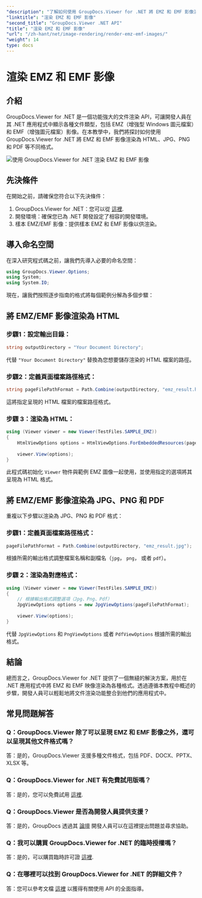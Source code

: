 ```yaml
---
"description": "了解如何使用 GroupDocs.Viewer for .NET 將 EMZ 和 EMF 影像渲染為各種格式。這是一個面向開發人員的簡單易懂的教學。"
"linktitle": "渲染 EMZ 和 EMF 影像"
"second_title": "GroupDocs.Viewer .NET API"
"title": "渲染 EMZ 和 EMF 影像"
"url": "/zh-hant/net/image-rendering/render-emz-emf-images/"
"weight": 14
type: docs
---
```

# 渲染 EMZ 和 EMF 影像

## 介紹

GroupDocs.Viewer for .NET 是一個功能強大的文件渲染 API，可讓開發人員在其 .NET 應用程式中顯示各種文件類型，包括 EMZ（增強型 Windows 圖元檔案）和 EMF（增強圖元檔案）影像。在本教學中，我們將探討如何使用 GroupDocs.Viewer for .NET 將 EMZ 和 EMF 影像渲染為 HTML、JPG、PNG 和 PDF 等不同格式。

![使用 GroupDocs.Viewer for .NET 渲染 EMZ 和 EMF 影像](/viewer/image-rendering/render-emz-and-emf-images.png)

## 先決條件

在開始之前，請確保您符合以下先決條件：

1. GroupDocs.Viewer for .NET：您可以從 [這裡](https://releases。groupdocs.com/viewer/net/).
2. 開發環境：確保您已為 .NET 開發設定了相容的開發環境。
3. 樣本 EMZ/EMF 影像：提供樣本 EMZ 和 EMF 影像以供渲染。

## 導入命名空間

在深入研究程式碼之前，讓我們先導入必要的命名空間：

```csharp
using GroupDocs.Viewer.Options;
using System;
using System.IO;
```

現在，讓我們按照逐步指南的格式將每個範例分解為多個步驟：

## 將 EMZ/EMF 影像渲染為 HTML

### 步驟1：設定輸出目錄：
```csharp
string outputDirectory = "Your Document Directory";
```
代替 `"Your Document Directory"` 替換為您想要儲存渲染的 HTML 檔案的路徑。

### 步驟2：定義頁面檔案路徑格式：
```csharp
string pageFilePathFormat = Path.Combine(outputDirectory, "emz_result.html");
```
這將指定呈現的 HTML 檔案的檔案路徑格式。

### 步驟 3：渲染為 HTML：
```csharp
using (Viewer viewer = new Viewer(TestFiles.SAMPLE_EMZ))
{
    HtmlViewOptions options = HtmlViewOptions.ForEmbeddedResources(pageFilePathFormat);
    
    viewer.View(options);
}
```
此程式碼初始化 `Viewer` 物件與範例 EMZ 圖像一起使用，並使用指定的選項將其呈現為 HTML 格式。

## 將 EMZ/EMF 影像渲染為 JPG、PNG 和 PDF

重複以下步驟以渲染為 JPG、PNG 和 PDF 格式：

### 步驟1：定義頁面檔案路徑格式：
```csharp
pageFilePathFormat = Path.Combine(outputDirectory, "emz_result.jpg");
```
根據所需的輸出格式調整檔案名稱和副檔名（`jpg`， `png`， 或者 `pdf`）。

### 步驟 2：渲染為對應格式：
```csharp
using (Viewer viewer = new Viewer(TestFiles.SAMPLE_EMZ))
{
    // 根據輸出格式調整選項（Jpg、Png、Pdf）
    JpgViewOptions options = new JpgViewOptions(pageFilePathFormat);
    
    viewer.View(options);
}
```
代替 `JpgViewOptions` 和 `PngViewOptions` 或者 `PdfViewOptions` 根據所需的輸出格式。

## 結論

總而言之，GroupDocs.Viewer for .NET 提供了一個無縫的解決方案，用於在 .NET 應用程式中將 EMZ 和 EMF 映像渲染為各種格式。透過遵循本教程中概述的步驟，開發人員可以輕鬆地將文件渲染功能整合到他們的應用程式中。

## 常見問題解答

### Q：GroupDocs.Viewer 除了可以呈現 EMZ 和 EMF 影像之外，還可以呈現其他文件格式嗎？
答：是的，GroupDocs.Viewer 支援多種文件格式，包括 PDF、DOCX、PPTX、XLSX 等。

### Q：GroupDocs.Viewer for .NET 有免費試用版嗎？
答：是的，您可以免費試用 [這裡](https://releases。groupdocs.com/).

### Q：GroupDocs.Viewer 是否為開發人員提供支援？
答：是的，GroupDocs 透過其 [論壇](https://forum.groupdocs.com/c/viewer/9) 開發人員可以在這裡提出問題並尋求協助。

### Q：我可以購買 GroupDocs.Viewer for .NET 的臨時授權嗎？
答：是的，可以購買臨時許可證 [這裡](https://purchase。groupdocs.com/temporary-license/).

### Q：在哪裡可以找到 GroupDocs.Viewer for .NET 的詳細文件？
答：您可以參考文檔 [這裡](https://tutorials.groupdocs.com/viewer/net/) 以獲得有關使用 API 的全面指導。